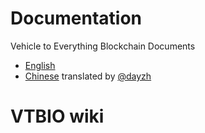 # Documentation
Vehicle to Everything Blockchain Documents

- [English](TechnicalWhitePaper.md)
- [Chinese](zh-CN/TechnicalWhitePaper.md) translated by [@dayzh](https://steemit.com/@dayzh)

# VTBIO wiki
